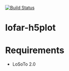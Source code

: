 [![Build Status](https://travis-ci.org/tikk3r/lofar-h5plot.svg?branch=master)](https://travis-ci.org/tikk3r/lofar-h5plot)

# lofar-h5plot

# Requirements
* LoSoTo 2.0
